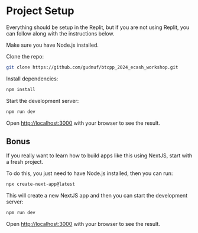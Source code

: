 # Project Setup

Everything should be setup in the Replit, but if you are not using Replit, you can follow along with the instructions below.

Make sure you have Node.js installed.

Clone the repo:

```bash
git clone https://github.com/gudnuf/btcpp_2024_ecash_workshop.git
```

Install dependencies:

```bash
npm install
```

Start the development server:

```bash
npm run dev
```

Open [http://localhost:3000](http://localhost:3000) with your browser to see the result.

## Bonus

If you really want to learn how to build apps like this using NextJS, start with a fresh project.

To do this, you just need to have Node.js installed, then you can run:

```bash
npx create-next-app@latest
```

This will create a new NextJS app and then you can start the development server:

```bash
npm run dev
```

Open [http://localhost:3000](http://localhost:3000) with your browser to see the result.
